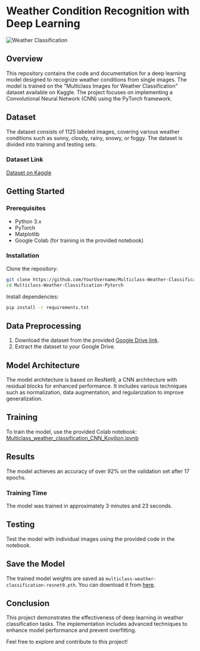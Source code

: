 
# Weather Condition Recognition with Deep Learning

![Weather Classification](link_to_image)

## Overview

This repository contains the code and documentation for a deep learning model designed to recognize weather conditions from single images. The model is trained on the "Multiclass Images for Weather Classification" dataset available on Kaggle. The project focuses on implementing a Convolutional Neural Network (CNN) using the PyTorch framework.

## Dataset

The dataset consists of 1125 labeled images, covering various weather conditions such as sunny, cloudy, rainy, snowy, or foggy. The dataset is divided into training and testing sets.

### Dataset Link
[Dataset on Kaggle](https://www.kaggle.com/datasets/somesh24/multiclass-images-for-weather-classification)

## Getting Started

### Prerequisites

- Python 3.x
- PyTorch
- Matplotlib
- Google Colab (for training in the provided notebook)

### Installation

Clone the repository:

```bash
git clone https://github.com/YourUsername/Multiclass-Weather-Classification-Pytorch.git
cd Multiclass-Weather-Classification-Pytorch
```

Install dependencies:

```bash
pip install -r requirements.txt
```

## Data Preprocessing

1. Download the dataset from the provided [Google Drive link](https://drive.google.com/file/d/1sVJ4Y5zhMgj2dlyWHecdrMxNB3djisFT/view?usp=sharing).
2. Extract the dataset to your Google Drive.

## Model Architecture

The model architecture is based on ResNet9, a CNN architecture with residual blocks for enhanced performance. It includes various techniques such as normalization, data augmentation, and regularization to improve generalization.

## Training

To train the model, use the provided Colab notebook:
[Multiclass_weather_classification_CNN_Koyiljon.ipynb](https://colab.research.google.com/github/Valiev-Koyiljon/Multiclass-weather-classification-Pytorch/blob/main/Multiclass_weather_classification_CNN_Koyiljon.ipynb)

## Results

The model achieves an accuracy of over 92% on the validation set after 17 epochs.

### Training Time

The model was trained in approximately 3 minutes and 23 seconds.

## Testing

Test the model with individual images using the provided code in the notebook.

## Save the Model

The trained model weights are saved as `multiclass-weather-classification-resnet9.pth`. You can download it from [here](/content/multiclass-weather-classification-resnet9.pth).

## Conclusion

This project demonstrates the effectiveness of deep learning in weather classification tasks. The implementation includes advanced techniques to enhance model performance and prevent overfitting.

Feel free to explore and contribute to this project!

